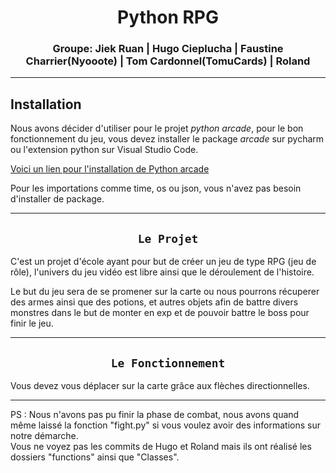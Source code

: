 <div align=center>

#  Python RPG

</div>

<div align=center>

### Groupe: Jiek Ruan | Hugo Cieplucha | Faustine Charrier(Nyooote) | Tom Cardonnel(TomuCards) | Roland

</div>

<hr>

## Installation

Nous avons décider d'utiliser pour le projet _python arcade_, pour le bon fonctionnement du jeu, vous devez installer le package _arcade_ sur pycharm ou l'extension python sur Visual Studio Code.

[Voici un lien pour l'installation de Python arcade](https://api.arcade.academy/en/latest/install/index.html)

Pour les importations comme time, os ou json, vous n'avez pas besoin d'installer de package.

<hr>

<div align=center>

## `Le Projet`

</div>

C'est un projet d'école ayant pour but de créer un jeu de type RPG (jeu de rôle), l'univers du jeu vidéo est libre ainsi que le déroulement de l'histoire.

Le but du jeu sera de se promener sur la carte ou nous pourrons récuperer des armes ainsi que des potions, et autres objets afin de battre divers monstres dans le but de monter en exp et de pouvoir battre le boss pour finir le jeu.

<hr>

<div align=center>

## `Le Fonctionnement`

</div>

Vous devez vous déplacer sur la carte grâce aux flèches directionnelles.

<hr>

PS : Nous n'avons pas pu finir la phase de combat, nous avons quand même laissé la fonction "fight.py" si vous voulez avoir des informations sur notre démarche.
<br>
Vous ne voyez pas les commits de Hugo et Roland mais ils ont réalisé les dossiers "functions" ainsi que "Classes".
